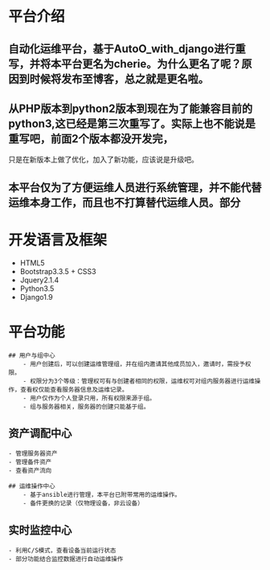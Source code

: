 # 平台介绍
  ## 自动化运维平台，基于AutoO_with_django进行重写，并将本平台更名为cherie。为什么更名了呢？原因到时候将发布至博客，总之就是更名啦。
  
  ## 从PHP版本到python2版本到现在为了能兼容目前的python3,这已经是第三次重写了。实际上也不能说是重写吧，前面2个版本都没开发完，
  只是在新版本上做了优化，加入了新功能，应该说是升级吧。

  ## 本平台仅为了方便运维人员进行系统管理，并不能代替运维本身工作，而且也不打算替代运维人员。部分

# 开发语言及框架
  - HTML5
  - Bootstrap3.3.5 + CSS3
  - Jquery2.1.4
  - Python3.5
  - Django1.9

# 平台功能
	## 用户与组中心
		- 用户创建后，可以创建运维管理组，并在组内邀请其他成员加入，邀请时，需授予权限。
		- 权限分为3个等级：管理权可有与创建者相同的权限，运维权可对组内服务器进行运维操作，查看权仅能查看服务器信息及运维记录。
		- 用户仅作为个人登录只用，所有权限来源于组。
		- 组与服务器相关，服务器的创建只能基于组。
  
  ## 资产调配中心
    - 管理服务器资产
    - 管理备件资产 
    - 查看资产流向

	## 运维操作中心
		- 基于ansible进行管理，本平台已附带常用的运维操作。
		- 备件更换的记录（仅物理设备，非云设备）

  ## 实时监控中心
    - 利用C/S模式，查看设备当前运行状态
    - 部分功能结合监控数据进行自动运维操作
    